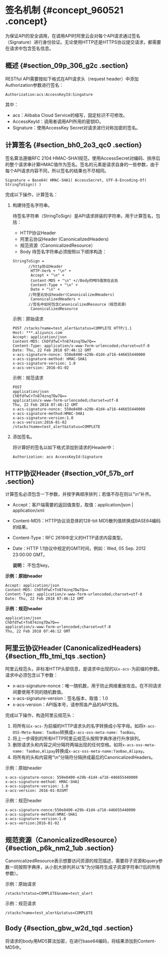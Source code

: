 # 签名机制 {#concept_960521 .concept}

为保证API的安全调用，在调用API时阿里云会对每个API请求通过签名（Signature）进行身份验证。无论使用HTTP还是HTTPS协议提交请求，都需要在请求中包含签名信息。

## 概述 {#section_09p_306_g2c .section}

RESTful API需要按如下格式在API请求头（request header）中添加Authorization参数进行签名：

``` {#codeblock_1kg_iac_3dg}
Authorization:acs:AccessKeyId:Singature
```

其中：

-   acs：Alibaba Cloud Service的缩写，固定标识不可修改。
-   AccessKeyId：调用者调用API所用的密钥ID。
-   Signature：使用AccessKey Secret对请求进行对称加密的签名。

## 计算签名 {#section_bh0_2o3_qc0 .section}

签名算法遵循RFC 2104 HMAC-SHA1规范，使用AccessSecret对编码、排序后的整个请求串计算HMAC值作为签名。签名的元素是请求自身的一些参数，由于每个API请求内容不同，所以签名的结果也不尽相同。

``` {#codeblock_q98_y6d_ego}
Signature = Base64( HMAC-SHA1( AccessSecret, UTF-8-Encoding-Of(
StringToSign)) )
```

完成以下操作，计算签名：

1.  构建待签名字符串。

    待签名字符串（StringToSign）是API请求拼装的字符串，用于计算签名，包括：

    -   HTTP协议Header
    -   阿里云协议Header \(CanonicalizedHeaders\)
    -   规范资源（CanonicalizedResource）
    -   Body
    待签名字符串必须按照以下顺序构造：

    ``` {#codeblock_s4u_f9c_xe7}
    StringToSign = 
           //http协议Header
            HTTP-Verb + "\n" +
            Accept + "\n" +
            Content-MD5 + "\n" +//Body的MD5值放在此处
            Content-Type + "\n" +
            Date + "\n" +
           //阿里云协议header(CanonicalizedHeaders)
            CanonicalizedHeaders +
           //签名中如何包含CanonicalizedResource（规范资源）
            CanonicalizedResource
    ```

    示例：原始请求

    ``` {#codeblock_y9v_wv3_nru}
    POST /stacks?name=test_alert&status=COMPLETE HTTP/1.1
    Host: ***.aliyuncs.com
    Accept: application/json
    Content-MD5: ChDfdfwC+Tn874znq7Dw7Q==
    Content-Type: application/x-www-form-urlencoded;charset=utf-8
    Date: Thu, 22 Feb 2018 07:46:12 GMT 
    x-acs-signature-nonce: 550e8400-e29b-41d4-a716-446655440000
    x-acs-signature-method: HMAC-SHA1
    x-acs-signature-version: 1.0
    x-acs-version: 2016-01-02
    ```

    示例：规范请求

    ``` {#codeblock_xpr_yeo_2lq}
    POST
    application/json
    ChDfdfwC+Tn874znq7Dw7Q==
    application/x-www-form-urlencoded;charset=utf-8
    Thu, 22 Feb 2018 07:46:12 GMT
    x-acs-signature-nonce: 550e8400-e29b-41d4-a716-446655440000
    x-acs-signature-method:HMAC-SHA1
    x-acs-signature-version:1.0
    x-acs-version:2016-01-02
    /stacks?name=test_alert&status=COMPLETE
    ```

2.  添加签名。

    将计算好的签名以如下格式添加到请求的Header中：

    `Authorization: acs AccessKeyId:Signature`


## HTTP协议Header {#section_v0f_57b_orf .section}

计算签名必须包含一下参数，并按字典顺序排列；若值不存在则以“\\n”补齐。

-   Accept：客户端需要的返回值类型，取值：application/json | application/xml
-   Content-MD5：HTTP协议消息体的128-bit MD5散列值转换成BASE64编码的结果。
-   Content-Type：RFC 2616中定义的HTTP请求内容类型。
-   Date：HTTP 1.1协议中规定的GMT时间，例如：Wed, 05 Sep. 2012 23:00:00 GMT。

    **说明：** 不包含key。


**示例：原始header** 

``` {#codeblock_h0l_pcz_l42}
Accept: application/json
Content-MD5: ChDfdfwC+Tn874znq7Dw7Q==
Content-Type: application/x-www-form-urlencoded;charset=utf-8
Date: Thu, 22 Feb 2018 07:46:12 GMT
```

**示例：规范header** 

``` {#codeblock_7fx_sp0_dm3}
application/json
ChDfdfwC+Tn874znq7Dw7Q==
application/x-www-form-urlencoded;charset=utf-8
Thu, 22 Feb 2018 07:46:12 GMT
```

## 阿里云协议Header \(CanonicalizedHeaders\) {#section_ffb_tmi_tqs .section}

阿里云规范头，非标准HTTP头部信息，是请求中出现的以`x-acs-`为前缀的参数。请求中必须包含以下参数：

-   x-acs-signature-nonce：唯一随机数，用于防止网络重放攻击。在不同请求间要使用不同的随机数值。
-   x-acs-signature-version：签名版本，取值：1.0
-   x-acs-version：API版本号，请参照各产品的API文档。

完成以下操作，构造阿里云规范头：

1.  将所有以`x-acs-`为前缀的HTTP请求头的名字转换成小写字母。如将`X-acs-OSS-Meta-Name: TaoBao`转换成`x-acs-oss-meta-name: TaoBao`。
2.  将上一步得到的所有HTTP阿里云规范头按照字典序进行升序排列。
3.  删除请求头和内容之间分隔符两端出现的任何空格。如将`x-acs-oss-meta-name: TaoBao,Alipay`转换成`x-acs-oss-meta-name:TaoBao,Alipay`。
4.  将所有的头和内容用“\\n”分隔符分隔拼成最后的CanonicalizedHeaders。

示例：原始header

``` {#codeblock_9ah_7wp_twd}
x-acs-signature-nonce: 550e8400-e29b-41d4-a716-446655440000
x-acs-signature-method: HMAC-SHA1
x-acs-signature-version: 1.0
x-acs-version: 2016-01-02GMT
```

示例：规范header

``` {#codeblock_n3y_a91_krx}
x-acs-signature-nonce:550e8400-e29b-41d4-a716-446655440000
x-acs-signature-method:HMAC-SHA1
x-acs-signature-version:1.0
x-acs-version:2016-01-02
```

## 规范资源（CanonicalizedResource） {#section_p6k_nm2_1ub .section}

CanonicalizedResource表示想要访问资源的规范描述，需要将子资源和query参数一同按照字典序，从小到大排列并以“&”为分隔符生成子资源字符串\(?后的所有参数）。

示例：原始请求

``` {#codeblock_tqi_66n_o1u}
/stacks?status=COMPLETE&name=test_alert
```

示例：规范请求

``` {#codeblock_bqe_ted_56q}
/stacks?name=test_alert&status=COMPLETE
```

## Body {#section_gbw_w2d_tqd .section}

将请求的body用MD5算法加密，在进行base64编码，将结果添加到Content-MD5中。

